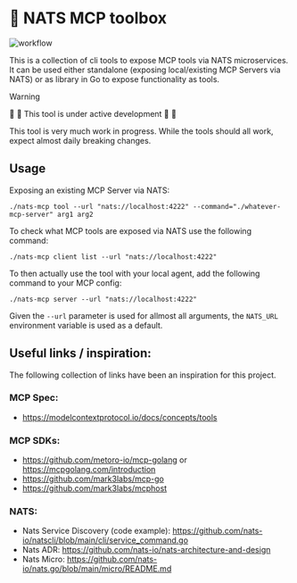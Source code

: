 # 🧰 NATS MCP toolbox
![workflow](https://github.com/hofer/nats-mcp/actions/workflows/build.yml/badge.svg)

This is a collection of cli tools to expose MCP tools via NATS microservices. It can be used either standalone (exposing
local/existing MCP Servers via NATS) or as library in Go to expose functionality as tools.

> [!WARNING]
> 🚨 🚧 This tool is under active development 🚧 🚨
>
> This tool is very much work in progress. While the tools should all work, expect almost
> daily breaking changes.

## Usage

Exposing an existing MCP Server via NATS:
```
./nats-mcp tool --url "nats://localhost:4222" --command="./whatever-mcp-server" arg1 arg2
```

To check what MCP tools are exposed via NATS use the following command:
```
./nats-mcp client list --url "nats://localhost:4222"
```

To then actually use the tool with your local agent, add the following command to your MCP config:
```
./nats-mcp server --url "nats://localhost:4222"
```

Given the `--url` parameter is used for allmost all arguments, the `NATS_URL` environment variable is used as a default.


## Useful links / inspiration:

The following collection of links have been an inspiration for this project.

### MCP Spec:
- https://modelcontextprotocol.io/docs/concepts/tools

### MCP SDKs:
- https://github.com/metoro-io/mcp-golang or https://mcpgolang.com/introduction
- https://github.com/mark3labs/mcp-go
- https://github.com/mark3labs/mcphost

### NATS:
- Nats Service Discovery (code example): https://github.com/nats-io/natscli/blob/main/cli/service_command.go
- Nats ADR: https://github.com/nats-io/nats-architecture-and-design
- Nats Micro: https://github.com/nats-io/nats.go/blob/main/micro/README.md